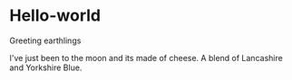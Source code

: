# Hello-world

Greeting earthlings

I've just been to the moon and its made of cheese. A blend of Lancashire and Yorkshire Blue.
